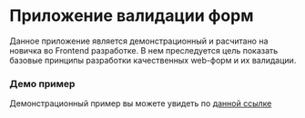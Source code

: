# Приложение валидации форм

Данное приложение является демонстрационный и расчитано на новичка во Frontend разработке. В нем преследуется цель показать базовые принципы разработки качественных web-форм и их валидации.

### Демо пример

Демонстрационный пример вы можете увидеть по [данной ссылке](https://agolomazov.github.io/form-validation-app/)
